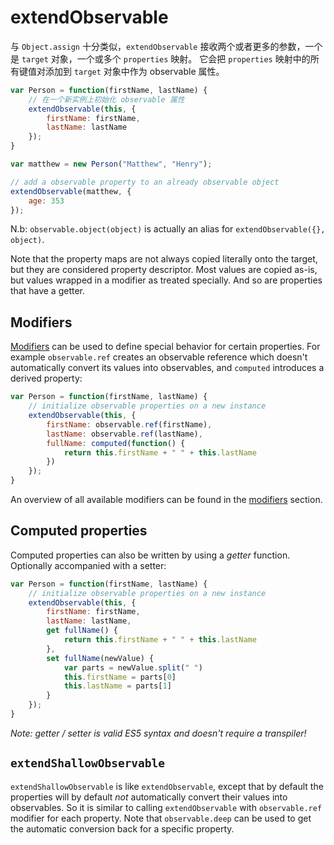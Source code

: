 # extendObservable

与 `Object.assign` 十分类似，`extendObservable` 接收两个或者更多的参数，一个是 `target` 对象，一个或多个 `properties` 映射。
它会把 `properties` 映射中的所有键值对添加到 `target` 对象中作为 observable 属性。

```javascript
var Person = function(firstName, lastName) {
	// 在一个新实例上初始化 observable 属性
	extendObservable(this, {
		firstName: firstName,
		lastName: lastName
	});
}

var matthew = new Person("Matthew", "Henry");

// add a observable property to an already observable object
extendObservable(matthew, {
	age: 353
});
```

N.b:  `observable.object(object)` is actually an alias for `extendObservable({}, object)`.

Note that the property maps are not always copied literally onto the target, but they are considered property descriptor.
Most values are copied as-is, but values wrapped in a modifier as treated specially. And so are properties that have a getter.

## Modifiers

[Modifiers](modifiers.md) can be used to define special behavior for certain properties.
For example `observable.ref` creates an observable reference which doesn't automatically convert its values into observables, and `computed` introduces a derived property:

```javascript
var Person = function(firstName, lastName) {
	// initialize observable properties on a new instance
	extendObservable(this, {
		firstName: observable.ref(firstName),
		lastName: observable.ref(lastName),
		fullName: computed(function() {
			return this.firstName + " " + this.lastName
		})
	});
}
```

An overview of all available modifiers can be found in the [modifiers](modifiers.md) section.

## Computed properties

Computed properties can also be written by using a *getter* function. Optionally accompanied with a setter:

```javascript
var Person = function(firstName, lastName) {
	// initialize observable properties on a new instance
	extendObservable(this, {
		firstName: firstName,
		lastName: lastName,
		get fullName() {
			return this.firstName + " " + this.lastName
		},
		set fullName(newValue) {
			var parts = newValue.split(" ")
			this.firstName = parts[0]
			this.lastName = parts[1]
		}
	});
}
```

_Note: getter / setter is valid ES5 syntax and doesn't require a transpiler!_

## `extendShallowObservable`

`extendShallowObservable` is like `extendObservable`, except that by default the properties will by default *not* automatically convert their values into observables.
So it is similar to calling `extendObservable` with `observable.ref` modifier for each property.
Note that `observable.deep` can be used to get the automatic conversion back for a specific property.
